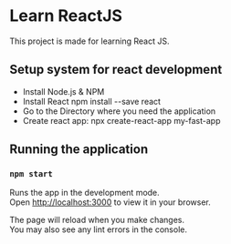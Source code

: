 # Learn ReactJS

This project is made for learning React JS.

## Setup system for react development

- Install Node.js & NPM
- Install React npm install --save react
- Go to the Directory where you need the application
- Create react app: npx create-react-app my-fast-app

## Running the application

### `npm start`

Runs the app in the development mode.\
Open [http://localhost:3000](http://localhost:3000) to view it in your browser.

The page will reload when you make changes.\
You may also see any lint errors in the console.
